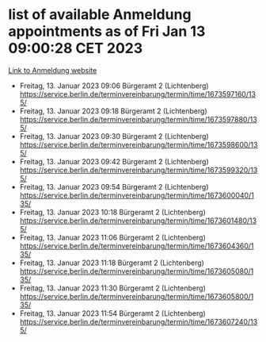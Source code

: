 # list of available Anmeldung appointments as of Fri Jan 13 09:00:28 CET 2023
[Link to Anmeldung website](https://service.berlin.de/terminvereinbarung/termin/tag.php?termin=0&anliegen[]=120686&dienstleisterlist=122210,122217,327316,122219,327312,122227,327314,122231,327346,122243,327348,122252,329742,122260,329745,122262,329748,122254,329751,122271,327278,122273,327274,122277,327276,330436,122280,327294,122282,327290,122284,327292,327539,122291,327270,122285,327266,122286,327264,122296,327268,150230,329760,122301,327282,122297,327286,122294,327284,122312,329763,122314,329775,122304,327330,122311,327334,122309,327332,122281,327352,122279,329772,122276,327324,122274,327326,122267,329766,122246,327318,122251,327320,122257,327322,122208,327298,122226,327300,121362,121364&herkunft=http%3A%2F%2Fservice.berlin.de%2Fdienstleistung%2F120686%2F)
- Freitag, 13. Januar 2023 09:06 Bürgeramt 2 (Lichtenberg) https://service.berlin.de/terminvereinbarung/termin/time/1673597160/135/
- Freitag, 13. Januar 2023 09:18 Bürgeramt 2 (Lichtenberg) https://service.berlin.de/terminvereinbarung/termin/time/1673597880/135/
- Freitag, 13. Januar 2023 09:30 Bürgeramt 2 (Lichtenberg) https://service.berlin.de/terminvereinbarung/termin/time/1673598600/135/
- Freitag, 13. Januar 2023 09:42 Bürgeramt 2 (Lichtenberg) https://service.berlin.de/terminvereinbarung/termin/time/1673599320/135/
- Freitag, 13. Januar 2023 09:54 Bürgeramt 2 (Lichtenberg) https://service.berlin.de/terminvereinbarung/termin/time/1673600040/135/
- Freitag, 13. Januar 2023 10:18 Bürgeramt 2 (Lichtenberg) https://service.berlin.de/terminvereinbarung/termin/time/1673601480/135/
- Freitag, 13. Januar 2023 11:06 Bürgeramt 2 (Lichtenberg) https://service.berlin.de/terminvereinbarung/termin/time/1673604360/135/
- Freitag, 13. Januar 2023 11:18 Bürgeramt 2 (Lichtenberg) https://service.berlin.de/terminvereinbarung/termin/time/1673605080/135/
- Freitag, 13. Januar 2023 11:30 Bürgeramt 2 (Lichtenberg) https://service.berlin.de/terminvereinbarung/termin/time/1673605800/135/
- Freitag, 13. Januar 2023 11:54 Bürgeramt 2 (Lichtenberg) https://service.berlin.de/terminvereinbarung/termin/time/1673607240/135/
